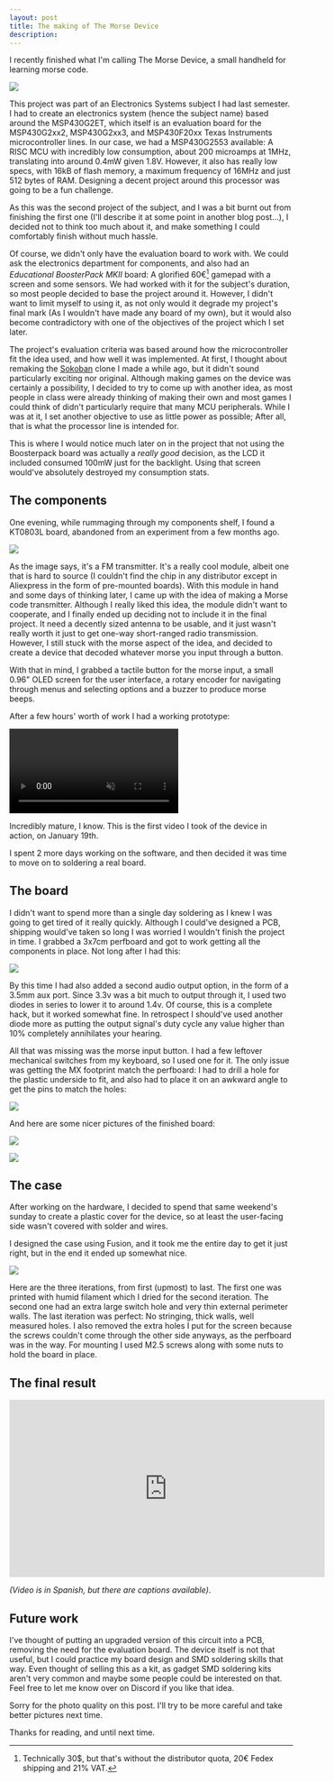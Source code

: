 ```yaml
---
layout: post
title: The making of The Morse Device
description: 
---
```

I recently finished what I'm calling The Morse Device, a small handheld for learning morse code.

![](/media/2024-2-19-morse-3/photo.jpg)

This project was part of an Electronics Systems subject I had last semester. I had to create an electronics system (hence the subject name) based around the MSP430G2ET, which itself is an evaluation board for the MSP430G2xx2, MSP430G2xx3, and MSP430F20xx Texas Instruments microcontroller lines. In our case, we had a MSP430G2553 available: A RISC MCU with incredibly low consumption, about 200 microamps at 1MHz, translating into around 0.4mW given 1.8V. However, it also has really low specs, with 16kB of flash memory, a maximum frequency of 16MHz and just 512 bytes of RAM. Designing a decent project around this processor was going to be a fun challenge.

As this was the second project of the subject, and I was a bit burnt out from finishing the first one (I'll describe it at some point in another blog post...), I decided not to think too much about it, and make something I could comfortably finish without much hassle.

Of course, we didn't only have the evaluation board to work with. We could ask the electronics department for components, and also had an _Educational BoosterPack MKII_ board: A glorified 60€[^1] gamepad with a screen and some sensors. We had worked with it for the subject's duration, so most people decided to base the project around it. However, I didn't want to limit myself to using it, as not only would it degrade my project's final mark (As I wouldn't have made any board of my own), but it would also become contradictory with one of the objectives of the project which I set later.

[^1]: Technically 30$, but that's without the distributor quota, 20€ Fedex shipping and 21% VAT.

The project's evaluation criteria was based around how the microcontroller fit the idea used, and how well it was implemented. At first, I thought about remaking the [Sokoban](https://aleok.itch.io/sokoban) clone I made a while ago, but it didn't sound particularly exciting nor original. Although making games on the device was certainly a possibility, I decided to try to come up with another idea, as most people in class were already thinking of making their own and most games I could think of didn't particularly require that many MCU peripherals. While I was at it, I set another objective to use as little power as possible; After all, that is what the processor line is intended for.

This is where I would notice much later on in the project that not using the Boosterpack board was actually a _really good_ decision, as the LCD it included consumed 100mW just for the backlight. Using that screen would've absolutely destroyed my consumption stats.

## The components
One evening, while rummaging through my components shelf, I found a KT0803L board, abandoned from an experiment from a few months ago.

![](/media/2024-2-19-morse-3/kt0803l.webp)

As the image says, it's a FM transmitter. It's a really cool module, albeit one that is hard to source (I couldn't find the chip in any distributor except in Aliexpress in the form of pre-mounted boards). With this module in hand and some days of thinking later, I came up with the idea of making a Morse code transmitter. Although I really liked this idea, the module didn't want to cooperate, and I finally ended up deciding not to include it in the final project. It need a decently sized antenna to be usable, and it just wasn't really worth it just to get one-way short-ranged radio transmission. However, I still stuck with the morse aspect of the idea, and decided to create a device that decoded whatever morse you input through a button.

With that in mind, I grabbed a tactile button for the morse input, a small 0.96" OLED screen for the user interface, a rotary encoder for navigating through menus and selecting options and a buzzer to produce morse beeps.

After a few hours' worth of work I had a working prototype:

<div class="container">
<div class="video" style="width: 50%;">
<video controls muted>
    <source src="/media/2024-2-19-morse-3/prototype.mp4" type="video/mp4" />
    Your browser does not support the video tag.
</video>
</div>
</div>

Incredibly mature, I know. This is the first video I took of the device in action, on January 19th.

I spent 2 more days working on the software, and then decided it was time to move on to soldering a real board.

## The board
I didn't want to spend more than a single day soldering as I knew I was going to get tired of it really quickly. Although I could've designed a PCB, shipping would've taken so long I was worried I wouldn't finish the project in time. I grabbed a 3x7cm perfboard and got to work getting all the components in place. Not long after I had this:

![](/media/2024-2-19-morse-3/perfboard-1.jpg)

By this time I had also added a second audio output option, in the form of a 3.5mm aux port. Since 3.3v was a bit much to output through it, I used two diodes in series to lower it to around 1.4v. Of course, this is a complete hack, but it worked somewhat fine. In retrospect I should've used another diode more as putting the output signal's duty cycle any value higher than 10% completely annihilates your hearing.  

All that was missing was the morse input button. I had a few leftover mechanical switches from my keyboard, so I used one for it. The only issue was getting the MX footprint match the perfboard: I had to drill a hole for the plastic underside to fit, and also had to place it on an awkward angle to get the pins to match the holes:

![](/media/2024-2-19-morse-3/perfboard-2.png)

And here are some nicer pictures of the finished board:

![](/media/2024-2-19-morse-3/board-front.jpg)

![](/media/2024-2-19-morse-3/board_back.jpg)

## The case
After working on the hardware, I decided to spend that same weekend's sunday to create a plastic cover for the device, so at least the user-facing side wasn't covered with solder and wires.

I designed the case using Fusion, and it took me the entire day to get it just right, but in the end it ended up somewhat nice.

![](/media/2024-2-19-morse-3/case-iterations.jpg)

Here are the three iterations, from first (upmost) to last. The first one was printed with humid filament which I dried for the second iteration. The second one had an extra large switch hole and very thin external perimeter walls. The last iteration was perfect: No stringing, thick walls, well measured holes. I also removed the extra holes I put for the screen because the screws couldn't come through the other side anyways, as the perfboard was in the way. For mounting I used M2.5 screws along with some nuts to hold the board in place.

## The final result
<iframe width="560" height="315" src="https://www.youtube.com/embed/FTz6IKQ1hlY?si=AI2gHENbodFzo3Dt" title="YouTube video player" frameborder="0" allow="accelerometer; autoplay; clipboard-write; encrypted-media; gyroscope; picture-in-picture; web-share" allowfullscreen></iframe>

_(Video is in Spanish, but there are captions available)_.

## Future work
I've thought of putting an upgraded version of this circuit into a PCB, removing the need for the evaluation board. The device itself is not that useful, but I could practice my board design and SMD soldering skills that way. Even thought of selling this as a kit, as gadget SMD soldering kits aren't very common and maybe some people could be interested on that. Feel free to let me know over on Discord if you like that idea.

Sorry for the photo quality on this post. I'll try to be more careful and take better pictures next time.

Thanks for reading, and until next time.